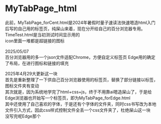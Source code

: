 # MyTabPage_html
此前，MyTabPage_forCent.html是2024年暑假时量子速读法快速嗯造html入门后写的自己用的标签页，纯屎山来着，现在分开给自己的百分浏览器专用。
TimeTest.html是当初测试时间显示用的<br>
icon里面一堆都是超链接的图标<br>
<br>
2025/05/07<br>
百分浏览器用的多一个json文件适配Chrome，方便自定义标签页
Edge用的确定了布局，在进行图标和链接的填充

2025年4月29大更新这一块<br>
首先是重新整理了一下供自己百分浏览器使用的标签页，替换了部分链接以标签，图标文件夹有变动<br>
其次就是，因为系统地学完了html+css+js，终于不用靠ai嗯造屎山了，于是给Edge浏览器也开始写一个标签页，即为MyTabPage_forEdge.html<br>
其中还使用了自己喜欢的字体，于是还有个字体的文件夹，同时css书写改为本地文件引入方式，因此css样式控制文件全丢一个css文件夹了，杜绝屎山这一块<br>
没写完呢Edge那个
